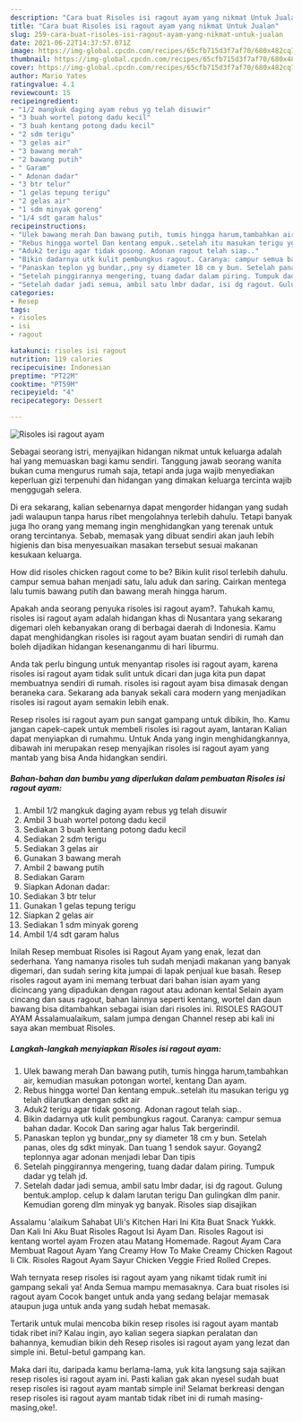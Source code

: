 ```yaml
---
description: "Cara buat Risoles isi ragout ayam yang nikmat Untuk Jualan"
title: "Cara buat Risoles isi ragout ayam yang nikmat Untuk Jualan"
slug: 259-cara-buat-risoles-isi-ragout-ayam-yang-nikmat-untuk-jualan
date: 2021-06-22T14:37:57.071Z
image: https://img-global.cpcdn.com/recipes/65cfb715d3f7af70/680x482cq70/risoles-isi-ragout-ayam-foto-resep-utama.jpg
thumbnail: https://img-global.cpcdn.com/recipes/65cfb715d3f7af70/680x482cq70/risoles-isi-ragout-ayam-foto-resep-utama.jpg
cover: https://img-global.cpcdn.com/recipes/65cfb715d3f7af70/680x482cq70/risoles-isi-ragout-ayam-foto-resep-utama.jpg
author: Mario Yates
ratingvalue: 4.1
reviewcount: 15
recipeingredient:
- "1/2 mangkuk daging ayam rebus yg telah disuwir"
- "3 buah wortel potong dadu kecil"
- "3 buah kentang potong dadu kecil"
- "2 sdm terigu"
- "3 gelas air"
- "3 bawang merah"
- "2 bawang putih"
- " Garam"
- " Adonan dadar"
- "3 btr telur"
- "1 gelas tepung terigu"
- "2 gelas air"
- "1 sdm minyak goreng"
- "1/4 sdt garam halus"
recipeinstructions:
- "Ulek bawang merah Dan bawang putih, tumis hingga harum,tambahkan air, kemudian masukan potongan wortel, kentang Dan ayam."
- "Rebus hingga wortel Dan kentang empuk..setelah itu masukan terigu yg telah dilarutkan dengan sdkt air"
- "Aduk2 terigu agar tidak gosong. Adonan ragout telah siap.."
- "Bikin dadarnya utk kulit pembungkus ragout. Caranya: campur semua bahan dadar. Kocok Dan saring agar halus Tak bergerindil."
- "Panaskan teplon yg bundar,,pny sy diameter 18 cm y bun. Setelah panas, oles dg sdkt minyak. Dan tuang 1 sendok sayur. Goyang2 teplonnya agar adonan menjadi lebar Dan tipis"
- "Setelah pinggirannya mengering, tuang dadar dalam piring. Tumpuk dadar yg telah jd."
- "Setelah dadar jadi semua, ambil satu lmbr dadar, isi dg ragout. Gulung bentuk.amplop. celup k dalam larutan terigu Dan gulingkan dlm panir. Kemudian goreng dlm minyak yg banyak. Risoles siap disajikan"
categories:
- Resep
tags:
- risoles
- isi
- ragout

katakunci: risoles isi ragout 
nutrition: 119 calories
recipecuisine: Indonesian
preptime: "PT22M"
cooktime: "PT59M"
recipeyield: "4"
recipecategory: Dessert

---
```



![Risoles isi ragout ayam](https://img-global.cpcdn.com/recipes/65cfb715d3f7af70/680x482cq70/risoles-isi-ragout-ayam-foto-resep-utama.jpg)

Sebagai seorang istri, menyajikan hidangan nikmat untuk keluarga adalah hal yang memuaskan bagi kamu sendiri. Tanggung jawab seorang  wanita bukan cuma mengurus rumah saja, tetapi anda juga wajib menyediakan keperluan gizi terpenuhi dan hidangan yang dimakan keluarga tercinta wajib menggugah selera.

Di era  sekarang, kalian sebenarnya dapat mengorder hidangan yang sudah jadi walaupun tanpa harus ribet mengolahnya terlebih dahulu. Tetapi banyak juga lho orang yang memang ingin menghidangkan yang terenak untuk orang tercintanya. Sebab, memasak yang dibuat sendiri akan jauh lebih higienis dan bisa menyesuaikan masakan tersebut sesuai makanan kesukaan keluarga. 

How did risoles chicken ragout come to be? Bikin kulit risol terlebih dahulu. campur semua bahan menjadi satu, lalu aduk dan saring. Cairkan mentega lalu tumis bawang putih dan bawang merah hingga harum.

Apakah anda seorang penyuka risoles isi ragout ayam?. Tahukah kamu, risoles isi ragout ayam adalah hidangan khas di Nusantara yang sekarang digemari oleh kebanyakan orang di berbagai daerah di Indonesia. Kamu dapat menghidangkan risoles isi ragout ayam buatan sendiri di rumah dan boleh dijadikan hidangan kesenanganmu di hari liburmu.

Anda tak perlu bingung untuk menyantap risoles isi ragout ayam, karena risoles isi ragout ayam tidak sulit untuk dicari dan juga kita pun dapat membuatnya sendiri di rumah. risoles isi ragout ayam bisa dimasak dengan beraneka cara. Sekarang ada banyak sekali cara modern yang menjadikan risoles isi ragout ayam semakin lebih enak.

Resep risoles isi ragout ayam pun sangat gampang untuk dibikin, lho. Kamu jangan capek-capek untuk membeli risoles isi ragout ayam, lantaran Kalian dapat menyiapkan di rumahmu. Untuk Anda yang ingin menghidangkannya, dibawah ini merupakan resep menyajikan risoles isi ragout ayam yang mantab yang bisa Anda hidangkan sendiri.

<!--inarticleads1-->

##### Bahan-bahan dan bumbu yang diperlukan dalam pembuatan Risoles isi ragout ayam:

1. Ambil 1/2 mangkuk daging ayam rebus yg telah disuwir
1. Ambil 3 buah wortel potong dadu kecil
1. Sediakan 3 buah kentang potong dadu kecil
1. Sediakan 2 sdm terigu
1. Sediakan 3 gelas air
1. Gunakan 3 bawang merah
1. Ambil 2 bawang putih
1. Sediakan  Garam
1. Siapkan  Adonan dadar:
1. Sediakan 3 btr telur
1. Gunakan 1 gelas tepung terigu
1. Siapkan 2 gelas air
1. Sediakan 1 sdm minyak goreng
1. Ambil 1/4 sdt garam halus


Inilah Resep membuat Risoles isi Ragout Ayam yang enak, lezat dan sederhana. Yang namanya risoles tuh sudah menjadi makanan yang banyak digemari, dan sudah sering kita jumpai di lapak penjual kue basah. Resep risoles ragout ayam ini memang terbuat dari bahan isian ayam yang dicincang yang dipadukan dengan ragout atau adonan kental Selain ayam cincang dan saus ragout, bahan lainnya seperti kentang, wortel dan daun bawang bisa ditambahkan sebagai isian dari risoles ini. RISOLES RAGOUT AYAM Assalamualaikum, salam jumpa dengan Channel resep abi kali ini saya akan membuat Risoles. 

<!--inarticleads2-->

##### Langkah-langkah menyiapkan Risoles isi ragout ayam:

1. Ulek bawang merah Dan bawang putih, tumis hingga harum,tambahkan air, kemudian masukan potongan wortel, kentang Dan ayam.
1. Rebus hingga wortel Dan kentang empuk..setelah itu masukan terigu yg telah dilarutkan dengan sdkt air
1. Aduk2 terigu agar tidak gosong. Adonan ragout telah siap..
1. Bikin dadarnya utk kulit pembungkus ragout. Caranya: campur semua bahan dadar. Kocok Dan saring agar halus Tak bergerindil.
1. Panaskan teplon yg bundar,,pny sy diameter 18 cm y bun. Setelah panas, oles dg sdkt minyak. Dan tuang 1 sendok sayur. Goyang2 teplonnya agar adonan menjadi lebar Dan tipis
1. Setelah pinggirannya mengering, tuang dadar dalam piring. Tumpuk dadar yg telah jd.
1. Setelah dadar jadi semua, ambil satu lmbr dadar, isi dg ragout. Gulung bentuk.amplop. celup k dalam larutan terigu Dan gulingkan dlm panir. Kemudian goreng dlm minyak yg banyak. Risoles siap disajikan


Assalamu &#39;alaikum Sahabat Uli&#39;s Kitchen Hari Ini Kita Buat Snack Yukkk. Dan Kali Ini Aku Buat Risoles Ragout Isi Ayam Dan. Risoles Ragout isi kentang wortel ayam Frozen atau Matang Homemade. Ragout Ayam Cara Membuat Ragout Ayam Yang Creamy How To Make Creamy Chicken Ragout Ii Clk. Risoles Ragout Ayam Sayur Chicken Veggie Fried Rolled Crepes. 

Wah ternyata resep risoles isi ragout ayam yang nikamt tidak rumit ini gampang sekali ya! Anda Semua mampu memasaknya. Cara buat risoles isi ragout ayam Cocok banget untuk anda yang sedang belajar memasak ataupun juga untuk anda yang sudah hebat memasak.

Tertarik untuk mulai mencoba bikin resep risoles isi ragout ayam mantab tidak ribet ini? Kalau ingin, ayo kalian segera siapkan peralatan dan bahannya, kemudian bikin deh Resep risoles isi ragout ayam yang lezat dan simple ini. Betul-betul gampang kan. 

Maka dari itu, daripada kamu berlama-lama, yuk kita langsung saja sajikan resep risoles isi ragout ayam ini. Pasti kalian gak akan nyesel sudah buat resep risoles isi ragout ayam mantab simple ini! Selamat berkreasi dengan resep risoles isi ragout ayam mantab tidak ribet ini di rumah masing-masing,oke!.

